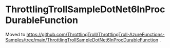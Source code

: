 # ThrottlingTrollSampleDotNet6InProcDurableFunction

Moved to https://github.com/ThrottlingTroll/ThrottlingTroll-AzureFunctions-Samples/tree/main/ThrottlingTrollSampleDotNet6InProcDurableFunction .